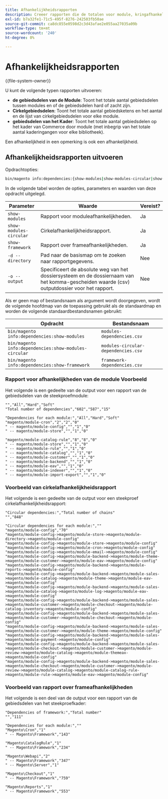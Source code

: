 ```yaml
---
title: Afhankelijkheidsrapporten
description: Creeer rapporten die de totalen voor module, kringafhankelijkheden, en kadergebiedsdelen tonen.
exl-id: b7a32fe1-71c5-495f-8276-242503fb50ae
source-git-commit: ca8dc855e0598d2c3d43afae2e055aa27035a09b
workflow-type: tm+mt
source-wordcount: '240'
ht-degree: 0%

---
```


# Afhankelijkheidsrapporten

{{file-system-owner}}

U kunt de volgende typen rapporten uitvoeren:

- **de gebiedsdelen van de Module**: Toont het totale aantal gebiedsdelen tussen modules en of de gebiedsdelen hard of zacht zijn.
- **Cirkelgebiedsdelen**: Toont het totale aantal gebiedsketens en het aantal en de lijst van cirkelgebiedsdelen voor elke module.
- **gebiedsdelen van het Kader**: Toont het totale aantal gebiedsdelen op het kader van Commerce door module (met inbegrip van het totale aantal kaderingangen voor elke bibliotheek).

Een afhankelijkheid in een opmerking is ook een afhankelijkheid.

## Afhankelijkheidsrapporten uitvoeren

Opdrachtopties:

```bash
bin/magento info:dependencies:{show-modules|show-modules-circular|show-framework} [-d|--directory="<path>"] [-o|--output="<path and filename"]
```

In de volgende tabel worden de opties, parameters en waarden van deze opdracht uitgelegd.

| Parameter | Waarde | Vereist? |
| ----------------------- | -------------------------------------------------------------------------------------------------------------------- | --------- |
| `show-modules` | Rapport voor moduleafhankelijkheden. | Ja |
| `show-modules-circular` | Cirkelafhankelijkheidsrapport. | Ja |
| `show-framework` | Rapport over frameafhankelijkheden. | Ja |
| `-d --directory` | Pad naar de basismap om te zoeken naar rapportgegevens. | Nee |
| `-o --output` | Specificeert de absolute weg van het dossiersysteem en de dossiernaam van het komma-gescheiden waarde (csv) outputdossier voor het rapport. | Nee |

Als er geen map of bestandsnaam als argument wordt doorgegeven, wordt de volgende hoofdmap van de toepassing gebruikt als de standaardmap en worden de volgende standaardbestandsnamen gebruikt:

| Opdracht | Bestandsnaam |
| ----------------------------------------------------- | ----------------------------------- |
| `bin/magento info:dependencies:show-modules` | `modules-dependencies.csv` |
| `bin/magento info:dependencies:show-modules-circular` | `modules-circular-dependencies.csv` |
| `bin/magento info:dependencies:show-framework` | `framework-dependencies.csv` |

### Rapport voor afhankelijkheden van de module Voorbeeld

Het volgende is een gedeelte van de output voor een rapport van de gebiedsdelen van de steekproefmodule:

```
"","All","Hard","Soft"
"Total number of dependencies","602","587","15"

"Dependencies for each module:","All","Hard","Soft"
"magento/module-cron","2","2","0"
" -- magento/module-config","","1","0"
" -- magento/module-store","","1","0"

"magento/module-catalog-rule","8","8","0"
" -- magento/module-store","","1","0"
" -- magento/module-rule","","1","0"
" -- magento/module-catalog","","1","0"
" -- magento/module-customer","","1","0"
" -- magento/module-backend","","1","0"
" -- magento/module-eav","","1","0"
" -- magento/module-indexer","","1","0"
" -- magento/module-import-export","","1","0"
```

### Voorbeeld van cirkelafhankelijkheidsrapport

Het volgende is een gedeelte van de output voor een steekproef cirkelafhankelijkheidsrapport:

```
"Circular dependencies:","Total number of chains"
"","848"

"Circular dependencies for each module:",""
"magento/module-config","70"
"magento/module-config->magento/module-store->magento/module-directory->magento/module-config"
"magento/module-config->magento/module-store->magento/module-config"
"magento/module-config->magento/module-cron->magento/module-config"
"magento/module-config->magento/module-email->magento/module-config"
"magento/module-config->magento/module-backend->magento/module-theme->magento/module-customer->magento/module-eav->magento/module-config"
"magento/module-config->magento/module-backend->magento/module-reports->magento/module-config"
"magento/module-config->magento/module-backend->magento/module-sales->magento/module-catalog->magento/module-theme->magento/module-eav->magento/module-config"
"magento/module-config->magento/module-backend->magento/module-sales->magento/module-catalog->magento/module-log->magento/module-eav->magento/module-config"
"magento/module-config->magento/module-backend->magento/module-sales->magento/module-customer->magento/module-checkout->magento/module-catalog-inventory->magento/module-config"
"magento/module-config->magento/module-backend->magento/module-sales->magento/module-customer->magento/module-checkout->magento/module-config"
"magento/module-config->magento/module-backend->magento/module-sales->magento/module-customer->magento/module-theme->magento/module-config"
"magento/module-config->magento/module-backend->magento/module-sales->magento/module-payment->magento/module-config"
"magento/module-config->magento/module-backend->magento/module-sales->magento/module-checkout->magento/module-customer->magento/module-review->magento/module-catalog->magento/module-themeax->magento/module-config"
"magento/module-config->magento/module-backend->magento/module-sales->magento/module-checkout->magento/module-customer->magento/module-review->magento/module-catalog->magento/module-catalog-rule->magento/module-rule->magento/module-eav->magento/module-config"
```

### Voorbeeld van rapport over frameafhankelijkheden

Het volgende is een deel van de output voor een rapport van de gebiedsdelen van het steekproefkader:

```
"Dependencies of framework:","Total number"
"","111"

"Dependencies for each module:",""
"Magento\Cron","1"
" -- Magento\Framework","143"

"Magento\CatalogRule","1"
" -- Magento\Framework","234"

"Magento\Webapi","2"
" -- Magento\Framework","347"
" -- Magento\Server","1"

"Magento\Checkout","1"
" -- Magento\Framework","759"

"Magento\Reports","1"
" -- Magento\Framework","553"
```
